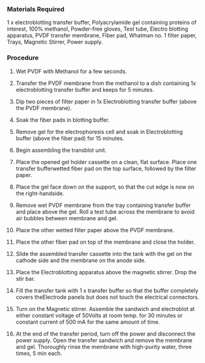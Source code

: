 ### Materials Required
 

1 x electroblotting transfer buffer,  Polyacrylamide gel containing proteins of interest,  100% methanol,  Powder-free gloves, Test tube,  Electro blotting apparatus,  PVDF transfer membrane,  Fiber pad,  Whatman no. 1 filter paper,  Trays,  Magnetic Stirrer,  Power supply.

 

### Procedure
 

1. Wet PVDF with Methanol for a few seconds.

2. Transfer the PVDF membrane from the methanol to a dish containing 1x electroblotting transfer buffer and keeps for 5 minutes.

3. Dip two pieces of filter paper in 1x Electroblotting transfer buffer (above the PVDF membrane).

4. Soak the fiber pads in blotting buffer.

5. Remove gel for the electrophoresis cell and soak in Electroblotting buffer (above the fiber pad) for 15 minutes.

6. Begin assembling the transblot unit.

7. Place  the  opened  gel  holder  cassette  on  a  clean,  flat  surface.  Place one transfer bufferwetted fiber pad on the top surface, followed by the filter paper.

8. Place the gel face down on the support, so that the cut edge is now on the right-handside.

9. Remove wet PVDF membrane from the tray containing transfer buffer and place above the gel. Roll a test tube across the membrane to avoid air bubbles between membrane and gel.

10. Place   the other wetted filter paper above the PVDF membrane.

11. Place the other fiber pad on top of the membrane and close the holder.

12. Slide the assembled transfer cassette into the tank with the gel on the cathode side and the membrane on the anode side.

13. Place the Electroblotting apparatus above the magnetic stirrer. Drop the stir bar.

14. Fill the transfer tank with 1 x transfer buffer so that the buffer completely covers theElectrode panels but does not touch the electrical connectors.

15. Turn on the Magnetic stirrer.  Assemble the sandwich and electroblot at either constant voltage of 50Volts at room temp. for 30 minutes or   constant current of 500 mA for the same amount of time.

16. At the end of the transfer period, turn off the power and disconnect the power supply. Open  the  transfer  sandwich  and  remove  the  membrane  and  gel.  Thoroughly rinse the membrane with high-purity water, three times, 5 min each.

